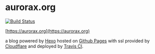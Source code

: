 # aurorax.org

[![Build Status](https://travis-ci.org/aurorax/aurorax.github.com.svg?branch=deploy)](https://travis-ci.org/aurorax/aurorax.github.com)

[https://aurorax.org](https://aurorax.org)

a blog powered by [Hexo](https://hexo.io/) hosted on [Github Pages](https://pages.github.com/) with ssl provided by [Cloudflare](https://www.cloudflare.com/) and deployed by [Travis CI](https://travis-ci.org/).
